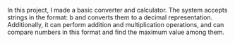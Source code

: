 In this project, I made a basic converter and calculator. The system accepts strings in the format: <number>b<base> and converts them to a decimal representation.
Additionally, it can perform addition and multiplication operations,
and can compare numbers in this format and find the maximum value among them.
